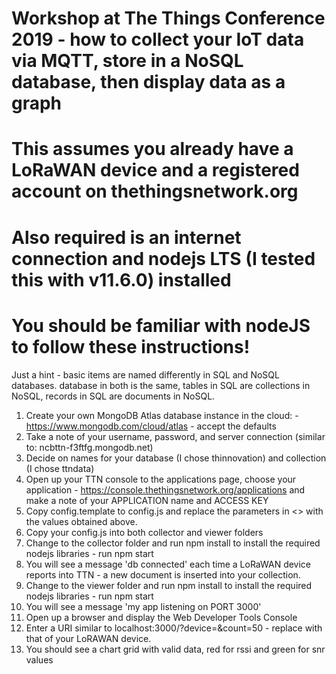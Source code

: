 # Workshop at The Things Conference 2019 - how to collect your IoT data via MQTT, store in a NoSQL database, then display data as a graph
# This assumes you already have a LoRaWAN device and a registered account on thethingsnetwork.org
# Also required is an internet connection and nodejs LTS (I tested this with v11.6.0) installed
# You should be familiar with nodeJS to follow these instructions!

Just a hint - basic items are named differently in SQL and NoSQL databases. database in both is the same, tables in SQL are collections in NoSQL, records in SQL are documents in NoSQL.

1. Create your own MongoDB Atlas database instance in the cloud: - https://www.mongodb.com/cloud/atlas - accept the defaults
2. Take a note of your username, password, and server connection (similar to: ncbttn-f3ftfg.mongodb.net)
3. Decide on names for your database (I chose thinnovation) and collection (I chose ttndata)
4. Open up your TTN console to the applications page, choose your application - https://console.thethingsnetwork.org/applications and make a note of your APPLICATION name and ACCESS KEY
5. Copy config.template to config.js and replace the parameters in <> with the values obtained above.
6. Copy your config.js into both collector and viewer folders
7. Change to the collector folder and run npm install to install the required nodejs libraries - run npm start
8. You will see a message 'db connected' each time a LoRaWAN device reports into TTN - a new document is inserted into your collection.
9. Change to the viewer folder and run npm install to install the required nodejs libraries - run npm start
10. You will see a message 'my app listening on PORT 3000'
11. Open up a browser and display the Web Developer Tools Console
11. Enter a URI similar to localhost:3000/?device=<VALIDDEVICENAME>&count=50 - replace <VALIDDEVICENAME> with that of your LoRAWAN device.
12. You should see a chart grid with valid data, red for rssi and green for snr values
